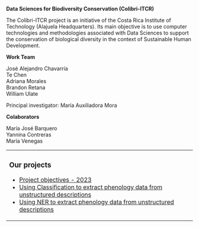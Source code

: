 <table>
  <tr>    
<b>Data Sciences for Biodiversity Conservation (Colibri-ITCR)</b>
    
  The Colibri-ITCR project is an initiative of the Costa Rica Institute of Technology (Alajuela Headquarters). Its main objective is to use computer technologies and methodologies associated with Data Sciences to support the conservation of biological diversity in the context of Sustainable Human Development.
  </tr>    

  
  <tr>    
    <td valign="top">

### Our projects
<!-- inicio de repositorios -->
* [Project objectives - 2023](https://github.com/colibri-itcr/Proyecto-2023/blob/main/README.md)
* [Using Classification to extract phenology data from unstructured descriptions](https://github.com/colibri-itcr/EBV-phenology-classification)
* [Using NER to extract phenology data from unstructured descriptions](https://github.com/colibri-itcr/EBV-phenology-NER)
<!-- fin de repositorios-->
</td>
<tr>    
<b>Work Team</b>

José Alejandro Chavarría<br>
Te Chen<br>
Adriana Morales<br>
Brandon Retana<br>
William Ulate<br>

Principal investigator: María Auxiliadora Mora
  </tr>    
  
<b>Colaborators</b>

María José Barquero<br>
Yannina Contreras<br>
María Venegas<br>   
    
</tr></table>

<!--
![Contador](https://profile-counter.glitch.me/{colibri-itcr}/count.svg)

<img align="right" height="15" src="https://profile-counter.glitch.me/{colibri-itcr}/count.svg">
-->


<!--
**colibri-itcr/colibri-itcr** is a ✨ _special_ ✨ repository because its `README.md` (this file) appears on your GitHub profile.

Here are some ideas to get you started:

- 🔭 I’m currently working on ...
- 🌱 I’m currently learning ...
- 👯 I’m looking to collaborate on ...
- 🤔 I’m looking for help with ...
- 💬 Ask me about ...
- 📫 How to reach me: ...
- 😄 Pronouns: ...
- ⚡ Fun fact: ...
-->
